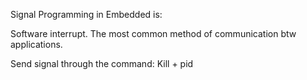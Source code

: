 Signal Programming in Embedded is:

Software interrupt.
The most common method of communication btw applications.

Send signal through the command:
			Kill + pid


